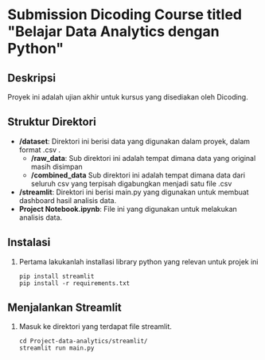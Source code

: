 # Submission Dicoding Course titled "Belajar Data Analytics dengan Python"

## Deskripsi

Proyek ini adalah ujian akhir untuk kursus yang disediakan oleh Dicoding.

## Struktur Direktori

- **/dataset**: Direktori ini berisi data yang digunakan dalam proyek, dalam format .csv .
    - **/raw_data**: Sub direktori ini adalah tempat dimana data yang original masih disimpan
    - **/combined_data** Sub direktori ini adalah tempat dimana data dari seluruh csv yang terpisah digabungkan menjadi satu file .csv
- **/streamlit**: Direktori ini berisi main.py yang digunakan untuk membuat dashboard hasil analisis data.
- **Project Notebook.ipynb**: File ini yang digunakan untuk melakukan analisis data.

## Instalasi
1. Pertama lakukanlah installasi library python yang relevan untuk projek ini

    ```shell
    pip install streamlit
    pip install -r requirements.txt
    ```

## Menjalankan Streamlit
1. Masuk ke direktori yang terdapat file streamlit.

    ```shell
    cd Project-data-analytics/streamlit/
    streamlit run main.py
    ```
